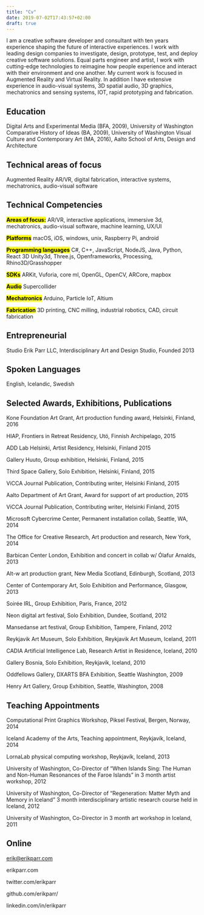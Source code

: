 ```yaml
---
title: "Cv"
date: 2019-07-02T17:43:57+02:00
draft: true
---
```

I am a creative software developer and consultant with ten years experience shaping the future of interactive experiences. I work with leading design companies to investigate, design, prototype, test, and deploy creative software solutions. Equal parts engineer and artist, I work with cutting-edge technologies to reimagine how people experience and interact with their environment and one another. My current work is focused in Augmented Reality and Virtual Reality. In addition I have extensive experience in audio-visual systems, 3D spatial audio, 3D graphics, mechatronics and sensing systems, IOT, rapid prototyping and fabrication. 

## Education
Digital Arts and Experimental Media (BFA, 2009), University of Washington
Comparative History of Ideas (BA, 2009), University of Washington
Visual Culture and Contemporary Art (MA, 2016), Aalto School of Arts, Design and Architecture

## Technical areas of focus
Augmented Reality AR/VR, digital fabrication, interactive systems, mechatronics, audio-visual software

## Technical Competencies
<mark><b>Areas of focus:</b></mark> AR/VR, interactive applications, immersive 3d, mechatronics, audio-visual software, machine learning, UX/UI
<p></p>

<mark><b>Platforms</b></mark> macOS, iOS, windows, unix, Raspberry Pi, android
<p></p>

<mark><b>Programming languages</b></mark> C#, C++, JavaScript, NodeJS, Java, Python, React
3D Unity3d, Three.js, Openframeworks, Processing, Rhino3D/Grasshopper
<p></p>

<mark><b>SDKs</b></mark> ARKit, Vuforia, core ml, OpenGL, OpenCV, ARCore, mapbox 
<p></p>

<mark><b>Audio</b></mark> Supercollider
<p></p>

<mark><b>Mechatronics</b></mark> Arduino, Particle IoT, Altium
<p></p>

<mark><b>Fabrication</b></mark> 3D printing, CNC milling, industrial robotics, CAD, circuit fabrication

## Entrepreneurial
Studio Erik Parr LLC, Interdisciplinary Art and Design Studio, Founded 2013

## Spoken Languages
English, Icelandic, Swedish

## Selected Awards, Exhibitions, Publications
Kone Foundation Art Grant, Art production funding award, Helsinki, Finland, 2016 <p></p>
HIAP, Frontiers in Retreat Residency, Utö, Finnish Archipelago, 2015 <p></p>
ADD Lab Helsinki, Artist Residency, Helsinki, Finland 2015 <p></p>
Gallery Huuto, Group exhibition, Helsinki, Finland, 2015 <p></p>
Third Space Gallery, Solo Exhibition, Helsinki, Finland, 2015 <p></p>
ViCCA Journal Publication, Contributing writer, Helsinki Finland, 2015 <p></p>
Aalto Department of Art Grant, Award for support of art production, 2015 <p></p>
ViCCA Journal Publication, Contributing writer, Helsinki Finland, 2015 <p></p>
Microsoft Cybercrime Center, Permanent installation collab, Seattle, WA, 2014 <p></p>
The Office for Creative Research, Art production and research, New York, 2014 <p></p>
Barbican Center London, Exhibition and concert in collab w/ Ólafur Arnalds, 2013 <p></p>
Alt-w art production grant, New Media Scotland, Edinburgh, Scotland, 2013 <p></p>
Center of Contemporary Art, Solo Exhibition and Performance, Glasgow, 2013 <p></p>
Soirée IRL, Group Exhibition, Paris, France, 2012 <p></p>
Neon digital art festival, Solo Exhibition, Dundee, Scotland, 2012 <p></p>
Mansedanse art festival, Group Exhibition, Tampere, Finland, 2012 <p></p>
Reykjavik Art Museum, Solo Exhibition, Reykjavik Art Museum, Iceland, 2011 <p></p>
CADIA Artificial Intelligence Lab, Research Artist in Residence, Iceland, 2010 <p></p>
Gallery Bosnia, Solo Exhibition, Reykjavík, Iceland, 2010 <p></p>
Oddfellows Gallery, DXARTS BFA Exhibition, Seattle Washington, 2009 <p></p>
Henry Art Gallery, Group Exhibition, Seattle, Washington, 2008 <p></p>

## Teaching Appointments
Computational Print Graphics Workshop, Piksel Festival, Bergen, Norway, 2014 <p></p>
Iceland Academy of the Arts, Teaching appointment, Reykjavík, Iceland, 2014 <p></p>
LornaLab physical computing workshop, Reykjavík, Iceland, 2013 <p></p>
University of Washington, Co-Director of “When Islands Sing: The Human and Non-Human Resonances of the Faroe Islands” in 3 month artist workshop, 2012 <p></p>
University of Washington, Co-Director of “Regeneration: Matter Myth and Memory in Iceland” 3 month interdisciplinary artistic research course held in Iceland, 2012 <p></p>
University of Washington, Co-Director in 3 month art workshop in Iceland, 2011 <p></p>

## Online
erik@erikparr.com <p></p>
erikparr.com <p></p>
twitter.com/erikparr <p></p>
github.com/erikparr/ <p></p>
linkedin.com/in/erikparr <p></p>

